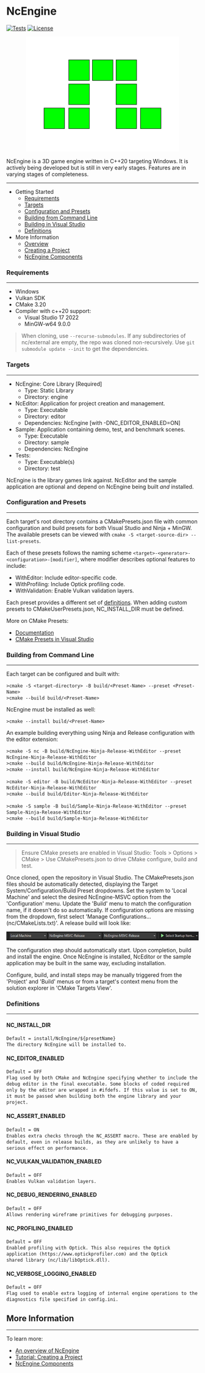 # NcEngine
[![Tests](https://github.com/McCallisterRomer/NCEngine/actions/workflows/Tests.yml/badge.svg)](https://github.com/McCallisterRomer/NCEngine/actions?query=workflow%3ATests)
[![License](https://img.shields.io/github/license/McCallisterRomer/NCEngine.svg)](https://github.com/McCallisterRomer/NCEngine/blob/vnext/LICENSE)

<p align="center">
  <img src="docs/Logo.png" />
</p>

NcEngine is a 3D game engine written in C++20 targeting Windows. It is actively being developed but is still in very early stages. Features are in varying stages of completeness.

-------------------
* Getting Started
    * [Requirements](#requirements)
    * [Targets](#targets)
    * [Configuration and Presets](#configuration-and-presets)
    * [Building from Command Line](#building-from-command-line)
    * [Building in Visual Studio](#building-in-visual-studio)
    * [Definitions](#definitions)
* More Information
    * [Overview](docs/Overview.md)
    * [Creating a Project](docs/CreatingAProject.md)
    * [NcEngine Components](docs/EngineComponents.md)

### Requirements
----------------
* Windows
* Vulkan SDK
* CMake 3.20
* Compiler with c++20 support:
    * Visual Studio 17 2022
    * MinGW-w64 9.0.0

> When cloning, use `--recurse-submodules`. If any subdirectories of nc/external are empty, the repo was cloned non-recursively. Use `git submodule update --init` to get the dependencies.

### Targets
-----------
* NcEngine: Core Library [Required]
    * Type: Static Library
    * Directory: engine
* NcEditor: Application for project creation and management.
    * Type: Executable
    * Directory: editor
    * Dependencies: NcEngine [with -DNC_EDITOR_ENABLED=ON]
* Sample: Application containing demo, test, and benchmark scenes.
    * Type: Executable
    * Directory: sample
    * Dependencies: NcEngine
* Tests:
    * Type: Executable(s)
    * Directory: test

NcEngine is the library games link against. NcEditor and the sample application are optional and depend on NcEngine being built *and* installed.

### Configuration and Presets
-----------------------------
Each target's root directory contains a CMakePresets.json file with common configuration and build presets for both Visual Studio and Ninja + MinGW. The available presets can be viewed with `cmake -S <target-source-dir> --list-presets`.

Each of these presets follows the naming scheme `<target>-<generator>-<configuration>-[modifier]`, where modifier describes optional features to include:
* WithEditor: Include editor-specific code.
* WithProfiling: Include Optick profiling code.
* WithValidation: Enable Vulkan validation layers.

Each preset provides a different set of [definitions](#definitions). When adding custom presets to CMakeUserPresets.json, NC_INSTALL_DIR must be defined.

More on CMake Presets:
* [Documentation](https://cmake.org/cmake/help/latest/manual/cmake-presets.7.html)
* [CMake Presets in Visual Studio](https://docs.microsoft.com/en-us/cpp/build/cmake-presets-vs?view=msvc-170)

### Building from Command Line
------------------------------
Each target can be configured and built with:

```
>cmake -S <target-directory> -B build/<Preset-Name> --preset <Preset-Name>
>cmake --build build/<Preset-Name>
```

NcEngine must be installed as well:
```
>cmake --install build/<Preset-Name>
```

An example building everything using Ninja and Release configuration with the editor extension:
```
>cmake -S nc -B build/NcEngine-Ninja-Release-WithEditor --preset NcEngine-Ninja-Release-WithEditor
>cmake --build build/NcEngine-Ninja-Release-WithEditor
>cmake --install build/NcEngine-Ninja-Release-WithEditor

>cmake -S editor -B build/NcEditor-Ninja-Release-WithEditor --preset NcEditor-Ninja-Release-WithEditor
>cmake --build build/Editor-Ninja-Release-WithEditor

>cmake -S sample -B build/Sample-Ninja-Release-WithEditor --preset Sample-Ninja-Release-WithEditor
>cmake --build build/Sample-Ninja-Release-WithEditor
```

### Building in Visual Studio
-----------------------------

> Ensure CMake presets are enabled in Visual Studio: Tools > Options > CMake > Use CMakePresets.json to drive CMake configure, build and test.

Once cloned, open the repository in Visual Studio. The CMakePresets.json files should be automatically detected, displaying the Target System/Configuration/Build Preset dropdowns. Set the system to 'Local Machine' and select the desired NcEngine-MSVC option from the 'Configuration' menu. Update the 'Build' menu to match the configuration name, if it doesn't do so automatically. If configuration options are missing from the dropdown, first select 'Manage Configurations... (nc/CMakeLists.txt)'. A release build will look like:

<p align="center">
  <img src="docs/visual_studio_control.png" />
</p>

The configuration step should automatically start. Upon completion, build and install the engine. Once NcEngine is installed, NcEditor or the sample application may be built in the same way, excluding installation.

Configure, build, and install steps may be manually triggered from the 'Project' and 'Build' menus or from a target's context menu from the solution explorer in 'CMake Targets View'.

### Definitions
---------------
#### NC_INSTALL_DIR
    Default = install/NcEngine/${presetName}
    The directory NcEngine will be installed to.

#### NC_EDITOR_ENABLED
    Default = OFF
    Flag used by both CMake and NcEngine specifying whether to include the debug editor in the final executable. Some blocks of coded required only by the editor are wrapped in #ifdefs. If this value is set to ON, it must be passed when building both the engine library and your project.

#### NC_ASSERT_ENABLED
    Default = ON
    Enables extra checks through the NC_ASSERT macro. These are enabled by default, even in release builds, as they are unlikely to have a serious effect on performance.

#### NC_VULKAN_VALIDATION_ENABLED
    Default = OFF
    Enables Vulkan validation layers.

#### NC_DEBUG_RENDERING_ENABLED
    Default = OFF
    Allows rendering wireframe primitives for debugging purposes.

#### NC_PROFILING_ENABLED
    Default = OFF
    Enabled profiling with Optick. This also requires the Optick application (https://www.optickprofiler.com) and the Optick
    shared library (nc/lib/libOptick.dll).

#### NC_VERBOSE_LOGGING_ENABLED
    Default = OFF
    Flag used to enable extra logging of internal engine operations to the diagnostics file specified in config.ini.

## More Information
-------------------
To learn more:
* [An overview of NcEngine](docs/Overview.md)
* [Tutorial: Creating a Project](docs/CreatingAProject.md)
* [NcEngine Components](docs/EngineComponents.md)